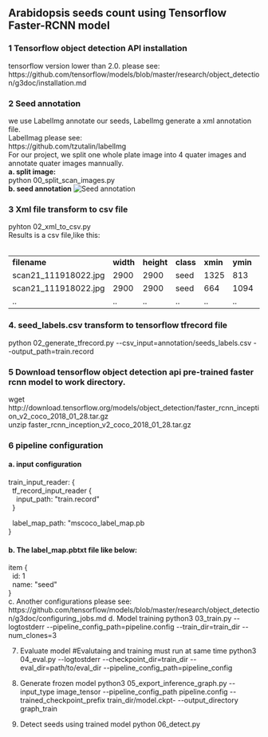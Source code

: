 <h2>Arabidopsis seeds count using Tensorflow Faster-RCNN model</h2>
<h3>1 Tensorflow object detection API installation</h3>
  tensorflow version lower than 2.0.
  please see: 
  https://github.com/tensorflow/models/blob/master/research/object_detection/g3doc/installation.md

<h3>2 Seed annotation</h3>
  we use LabelImg annotate our seeds, LabelImg generate a xml annotation file.<br>
  LabelImag please see:<br>
  https://github.com/tzutalin/labelImg<br>
  For our project, we split one whole plate image into 4 quater images and annotate quater images mannually.<br>
  <b>a. split image:</b><br>
  python 00_split_scan_images.py<br>
  <b>b. seed annotation</b>
  <img src=""  alt="Seed annotation" />
<h3>3 Xml file transform to csv file</h3>
  pyhton 02_xml_to_csv.py<br>
  Results is a csv file,like this:<br><br>
  <table>
  <tr><td><b>filename</b></td> <td><b>width</b></td> <td><b>height</b></td> <td><b>class</b></td> <td><b>xmin</b></td><td><b>ymin</b></td><td><b>xmax</b></td><td><b>ymax</b></td></tr>
  <tr><td>scan21_111918022.jpg</td> <td>2900</td> <td>2900</td> <td>seed</td> <td>1325</td><td>813</td><td>1352</td><td>837</td></tr>
  <tr><td>scan21_111918022.jpg</td> <td>2900</td> <td>2900</td> <td>seed</td> <td>664</td><td>1094</td><td>691</td><td>1116</td></tr>
  <tr><td>..</td> <td>..</td> <td>..</td> <td>..</td> <td>..</td><td>..</td><td>..</td><td>..</td></tr>
  </table>
<h3>4. seed_labels.csv transform to tensorflow tfrecord file </h3>
  python 02_generate_tfrecord.py --csv_input=annotation/seeds_labels.csv --output_path=train.record

<h3>5 Download tensorflow object detection api pre-trained faster rcnn model to work directory.</h3>
  wget http://download.tensorflow.org/models/object_detection/faster_rcnn_inception_v2_coco_2018_01_28.tar.gz<br>
  unzip faster_rcnn_inception_v2_coco_2018_01_28.tar.gz

<h3>6 pipeline configuration
  <h4>a. input configuration</h4>
  train_input_reader: {<br>
  &nbsp;&nbsp;tf_record_input_reader {<br>
   &nbsp;&nbsp;&nbsp;&nbsp;input_path: "train.record"<br>
    &nbsp;&nbsp;}<br>
  
  &nbsp;&nbsp;label_map_path: "mscoco_label_map.pb<br>
}
  <h4>b. The label_map.pbtxt file like below:</h4>
  item {<br>
    &nbsp;&nbsp;id: 1<br>
    &nbsp;&nbsp;name: "seed"<br>
  }<br>
  c. Another configurations please see: 
  https://github.com/tensorflow/models/blob/master/research/object_detection/g3doc/configuring_jobs.md
  d. Model training
  python3 03_train.py --logtostderr --pipeline_config_path=pipeline.config --train_dir=train_dir --num_clones=3

7. Evaluate model 
  #Evalutaing and training must run at same time
  python3 04_eval.py --logtostderr --checkpoint_dir=train_dir --eval_dir=path/to/eval_dir --pipeline_config_path=pipeline_config

8. Generate frozen model 
  python3 05_export_inference_graph.py --input_type image_tensor --pipeline_config_path pipeline.config --trained_checkpoint_prefix train_dir/model.ckpt- --output_directory graph_train

9. Detect seeds using trained model 
  python 06_detect.py
